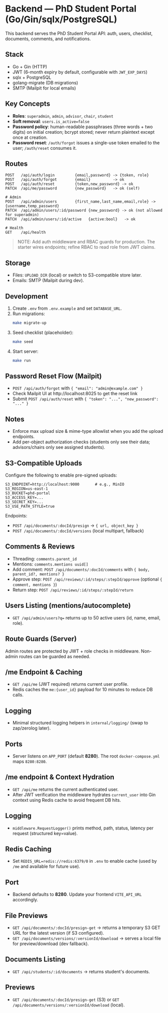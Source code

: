 # Backend — PhD Student Portal (Go/Gin/sqlx/PostgreSQL)

This backend serves the PhD Student Portal API: auth, users, checklist, documents, comments, and notifications.

## Stack
- Go + Gin (HTTP)
- JWT (6-month expiry by default, configurable with `JWT_EXP_DAYS`)
- sqlx + PostgreSQL
- golang-migrate (DB migrations)
- SMTP (Mailpit for local emails)

## Key Concepts
- **Roles**: `superadmin`, `admin`, `advisor`, `chair`, `student`
- **Soft removal**: `users.is_active=false`
- **Password policy**: human-readable passphrases (three words + two digits) on initial creation; bcrypt stored; never return plaintext except once at creation.
- **Password reset**: `/auth/forgot` issues a single-use token emailed to the user; `/auth/reset` consumes it.

## Routes

```
POST   /api/auth/login         {email,password} -> {token, role}
POST   /api/auth/forgot        {email}          -> ok
POST   /api/auth/reset         {token,new_password} -> ok
PATCH  /api/me/password        {new_password}   -> ok (self)

# Admin
POST   /api/admin/users        {first_name,last_name,email,role} -> {username,temp_password}
PATCH  /api/admin/users/:id/password {new_password} -> ok (not allowed for superadmin)
PATCH  /api/admin/users/:id/active   {active:bool}   -> ok

# Health
GET    /api/health
```

> NOTE: Add auth middleware and RBAC guards for production. The starter wires endpoints; refine RBAC to read role from JWT claims.

## Storage
- Files: `UPLOAD_DIR` (local) or switch to S3-compatible store later.
- Emails: SMTP (Mailpit during dev).

## Development

1. Create `.env` from `.env.example` and set `DATABASE_URL`.
2. Run migrations:
   ```bash
   make migrate-up
   ```
3. Seed checklist (placeholder):
   ```bash
   make seed
   ```
4. Start server:
   ```bash
   make run
   ```

## Password Reset Flow (Mailpit)
- `POST /api/auth/forgot` with `{ "email": "admin@example.com" }`
- Check Mailpit UI at http://localhost:8025 to get the reset link
- Submit `POST /api/auth/reset` with `{ "token": "...", "new_password": "..." }`

## Notes
- Enforce max upload size & mime-type allowlist when you add the upload endpoints.
- Add per-object authorization checks (students only see their data; advisors/chairs only see assigned students).


## S3-Compatible Uploads
Configure the following to enable pre-signed uploads:
```
S3_ENDPOINT=http://localhost:9000       # e.g., MinIO
S3_REGION=us-east-1
S3_BUCKET=phd-portal
S3_ACCESS_KEY=...
S3_SECRET_KEY=...
S3_USE_PATH_STYLE=true
```
Endpoints:
- `POST /api/documents/:docId/presign` → `{ url, object_key }`
- `POST /api/documents/:docId/versions` (local multipart, fallback)

## Comments & Reviews
- Threading: `comments.parent_id`
- Mentions: `comments.mentions uuid[]`
- Add comment: `POST /api/documents/:docId/comments` with `{ body, parent_id?, mentions? }`
- Approve step: `POST /api/reviews/:id/steps/:stepId/approve` (optional `{ comment, mentions }`)
- Return step: `POST /api/reviews/:id/steps/:stepId/return`

## Users Listing (mentions/autocomplete)
- `GET /api/admin/users?q=` returns up to 50 active users (id, name, email, role).


## Route Guards (Server)
Admin routes are protected by JWT + role checks in middleware. Non-admin routes can be guarded as needed.


## /me Endpoint & Caching
- `GET /api/me` (JWT required) returns current user profile.
- Redis caches the `me:{user_id}` payload for 10 minutes to reduce DB calls.

## Logging
- Minimal structured logging helpers in `internal/logging/` (swap to zap/zerolog later).

## Ports
- Server listens on `APP_PORT` (default **8280**). The root `docker-compose.yml` maps `8280:8280`.


## /me endpoint & Context Hydration
- `GET /api/me` returns the current authenticated user.
- After JWT verification the middleware hydrates `current_user` into Gin context using Redis cache to avoid frequent DB hits.

## Logging
- `middleware.RequestLogger()` prints method, path, status, latency per request (structured key=value).

## Redis Caching
- Set `REDIS_URL=redis://redis:6379/0` in `.env` to enable cache (used by `/me` and available for future use).

## Port
- Backend defaults to **8280**. Update your frontend `VITE_API_URL` accordingly.


## File Previews
- `GET /api/documents/:docId/presign-get` → returns a temporary S3 GET URL for the latest version (if S3 configured).
- `GET /api/documents/versions/:versionId/download` → serves a local file for preview/download (dev fallback).


## Documents Listing
- `GET /api/students/:id/documents` → returns student's documents.

## Previews
- `GET /api/documents/:docId/presign-get` (S3) or `GET /api/documents/versions/:versionId/download` (local).
